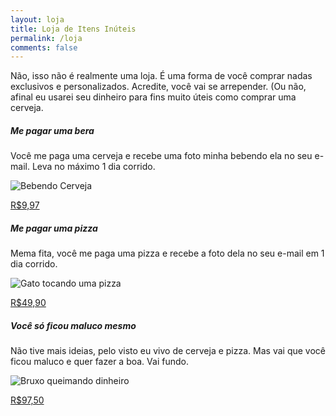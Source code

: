 ```yaml
---
layout: loja
title: Loja de Itens Inúteis
permalink: /loja
comments: false
---
```


<p class="lead">
  Não, isso não é realmente uma loja. É uma forma de você comprar nadas exclusivos e personalizados. Acredite, você vai se arrepender. (Ou não, afinal eu usarei seu dinheiro para fins muito úteis como comprar uma cerveja.
</p>

<div class="row justify-content-between">
<div class="col-md-4">

<div class="p-4 border border-1">
<h5>Me pagar uma bera</h5>

<p>Você me paga uma cerveja e recebe uma foto minha bebendo ela no seu e-mail. Leva no máximo 1 dia corrido.</p>

<p class="mb-4"><img class="shadow-sm rounded-3" src="{{site.baseurl}}/assets/images/bebendocerveja.jpg" alt="Bebendo Cerveja" /></p>

<div class="text-center">
<a href="https://go.perfectpay.com.br/PPU38CN2A9T" class="btn btn-primary">R$9,97</a>
</div>


</div>
</div>
<div class="col-md-4">
<div class="p-4 border border-1">
<h5>Me pagar uma pizza</h5>

<p>Mema fita, você me paga uma pizza e recebe a foto dela no seu e-mail em 1 dia corrido.</p>

<p class="mb-4"><img class="shadow-sm rounded-3" src="{{site.baseurl}}/assets/images/gatopizza.PNG" alt="Gato tocando uma pizza" /></p>

<div class="text-center">
<a href="https://go.perfectpay.com.br/PPU38CN2AA4" class="btn btn-primary">R$49,90</a>
</div>


</div>

</div>

<div class="col-md-4">
<div class="p-4 border border-1">
<h5>Você só ficou maluco mesmo</h5>

<p>Não tive mais ideias, pelo visto eu vivo de cerveja e pizza. Mas vai que você ficou maluco e quer fazer a boa. Vai fundo.</p>

<p class="mb-4"><img class="shadow-sm rounded-3" src="{{site.baseurl}}/assets/images/wizardmoney.jpg" alt="Bruxo queimando dinheiro" /></p>

<div class="text-center">
<a href="https://go.perfectpay.com.br/PPU38CN2AAD" class="btn btn-primary">R$97,50</a>
</div>


</div>

</div>
</div>
